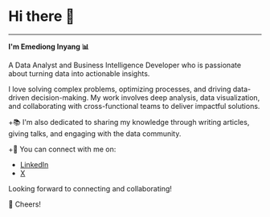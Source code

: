 # **Hi there 👋**
---
**I'm Emediong Inyang 📊**

A Data Analyst and Business Intelligence Developer who is passionate about turning data into actionable insights.

I love solving complex problems, optimizing processes, and driving data-driven decision-making. My work involves deep analysis, data visualization, and collaborating with cross-functional teams to deliver impactful solutions.

+📚 I'm also dedicated to sharing my knowledge through writing articles, giving talks, and engaging with the data community.

+🚀 You can connect with me on:

  *  [LinkedIn](https://www.linkedin.com/in/emediong-inyang-)
  *  [X](https://x.com/air_mieee)

Looking forward to connecting and collaborating!

🥂 Cheers!

<!---
Airmiee/Airmiee is a ✨ special ✨ repository because its `README.md` (this file) appears on your GitHub profile.
You can click the Preview link to take a look at your changes.
--->
